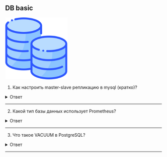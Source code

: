 ## DB basic
<img src="https://raw.githubusercontent.com/vadim-bikmetov/interview/main/images/db.png" width="200" alt="db">

1. Как настроить master-slave репликацию в mysql (кратко)?

<details>
  <summary>Ответ</summary>

Необходимы 2 сервера: master и slave.

1. На обеих сервера устанавливаем сервер MySQL одинаковой версии.
2. Включаем сервер базы данных на обеих серверах.
3. Настраиваем master - в `/etc/my.cnf` устанавливаем слеюущие значения:
```
# выбираем ID сервера, произвольное число, лучше начинать с 1
server-id = 1
# путь к бинарному логу
log_bin = /var/log/mysql/mysql-bin.log
# название Вашей базы данных, которая будет реплицироваться
binlog_do_db = newdatabase
```
Перезапускаем сервер базы данных.
4. Подключаемся к master серверу, создаем пользователя и назначаем ему права для выполнения репликации.
```
mysql -u root -p <пароль root сервера БД>
GRANT REPLICATION SLAVE ON *.* TO 'slave_user'@'%' IDENTIFIED BY 'password';
FLUSH PRIVILEGES;
```
5. На master сервере делаем дамп базы данных c блокировкой таблиц.
```
mysqldump -u root -p --lock-all-tables newdatabase > newdatabase.sql
```
6. Переносим дамп базы на slave сервер, создаем базу данных с таким же именем и импортируем базу.
```
CREATE DATABASE newdatabase;
mysql -u root -p newdatabase < newdatabase.sql
```
7. Настраиваем slave в `/etc/my.cnf`:
```
# ID Слейва, удобно выбирать следующим числом после Мастера
server-id = 2
# Путь к relay логу
relay-log = /var/log/mysql/mysql-relay-bin.log
# Путь к bin логу на Мастере
log_bin = /var/log/mysql/mysql-bin.log
# База данных для репликации
binlog_do_db = newdatabase
```
Перезапускаем сервер базы данных.
8. Запускаем репликацию на slave сервере.
```
CHANGE MASTER TO MASTER_HOST='10.10.0.1', MASTER_USER='slave_user', MASTER_PASSWORD='password',
MASTER_LOG_FILE = 'mysql-bin.000001', MASTER_LOG_POS = 107;
##Указанные значения мы берем из настроек Мастера
После этого запускаем репликацию на Слейве:
START SLAVE;
```
9. Проверяем статус репликации:
```
SHOW SLAVE STATUSG
```

</details>

---

2. Какой тип базы данных использует Prometheus?

<details>
  <summary>Ответ</summary>

Prometheus использует TSDB (time series database).

</details>

---

3. Что такое VACUUM в PostgreSQL?

<details>
  <summary>Ответ</summary>

VACUUM высвобождает пространство, занимаемое «мёртвыми» кортежами. При обычных операциях PostgreSQL кортежи, удалённые или устаревшие в результате обновления, физически не удаляются из таблицы; они сохраняются в ней, пока не будет выполнена команда VACUUM. Таким образом, периодически необходимо выполнять VACUUM, особенно для часто изменяемых таблиц.

Без параметра команда VACUUM обрабатывает все таблицы в текущей базе данных, которые может очистить текущий пользователь. Если в параметре передаётся имя таблицы, VACUUM обрабатывает только эту таблицу.

Простая команда VACUUM (без FULL) только высвобождает пространство и делает его доступным для повторного использования. Эта форма команды может работать параллельно с обычными операциями чтения и записи таблицы, так она не требует исключительной блокировки. Однако освобождённое место не возвращается операционной системе (в большинстве случаев); оно просто остаётся доступным для размещения данных этой же таблицы. VACUUM FULL переписывает всё содержимое таблицы в новый файл на диске, не содержащий ничего лишнего, что позволяет возвратить неиспользованное пространство операционной системе. Эта форма работает намного медленнее и запрашивает исключительную блокировку для каждой обрабатываемой таблицы.

</details>

---